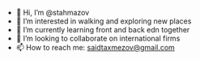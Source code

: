 - 👋 Hi, I’m @stahmazov
- 👀 I’m interested in walking and exploring new places
- 🌱 I’m currently learning front and back edn together
- 💞️ I’m looking to collaborate on international firms
- 📫 How to reach me: saidtaxmezov@gmail.com

<!---
stahmazov/stahmazov is a ✨ special ✨ repository because its `README.md` (this file) appears on your GitHub profile.
You can click the Preview link to take a look at your changes.
--->
